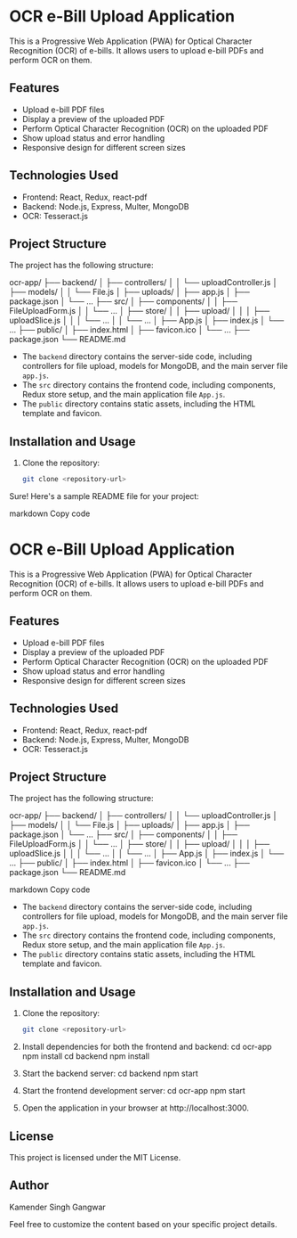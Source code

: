 # OCR e-Bill Upload Application

This is a Progressive Web Application (PWA) for Optical Character Recognition (OCR) of e-bills. It allows users to upload e-bill PDFs and perform OCR on them.

## Features

- Upload e-bill PDF files
- Display a preview of the uploaded PDF
- Perform Optical Character Recognition (OCR) on the uploaded PDF
- Show upload status and error handling
- Responsive design for different screen sizes

## Technologies Used

- Frontend: React, Redux, react-pdf
- Backend: Node.js, Express, Multer, MongoDB
- OCR: Tesseract.js

## Project Structure

The project has the following structure:

ocr-app/
├── backend/
│ ├── controllers/
│ │ └── uploadController.js
│ ├── models/
│ │ └── File.js
│ ├── uploads/
│ ├── app.js
│ ├── package.json
│ └── ...
├── src/
│ ├── components/
│ │ ├── FileUploadForm.js
│ │ └── ...
│ ├── store/
│ │ ├── upload/
│ │ │ ├── uploadSlice.js
│ │ │ └── ...
│ │ └── ...
│ ├── App.js
│ ├── index.js
│ └── ...
├── public/
│ ├── index.html
│ ├── favicon.ico
│ └── ...
├── package.json
└── README.md


- The `backend` directory contains the server-side code, including controllers for file upload, models for MongoDB, and the main server file `app.js`.
- The `src` directory contains the frontend code, including components, Redux store setup, and the main application file `App.js`.
- The `public` directory contains static assets, including the HTML template and favicon.

## Installation and Usage

1. Clone the repository:

   ```bash
   git clone <repository-url>

Sure! Here's a sample README file for your project:

markdown
Copy code
# OCR e-Bill Upload Application

This is a Progressive Web Application (PWA) for Optical Character Recognition (OCR) of e-bills. It allows users to upload e-bill PDFs and perform OCR on them.

## Features

- Upload e-bill PDF files
- Display a preview of the uploaded PDF
- Perform Optical Character Recognition (OCR) on the uploaded PDF
- Show upload status and error handling
- Responsive design for different screen sizes

## Technologies Used

- Frontend: React, Redux, react-pdf
- Backend: Node.js, Express, Multer, MongoDB
- OCR: Tesseract.js

## Project Structure

The project has the following structure:

ocr-app/
├── backend/
│ ├── controllers/
│ │ └── uploadController.js
│ ├── models/
│ │ └── File.js
│ ├── uploads/
│ ├── app.js
│ ├── package.json
│ └── ...
├── src/
│ ├── components/
│ │ ├── FileUploadForm.js
│ │ └── ...
│ ├── store/
│ │ ├── upload/
│ │ │ ├── uploadSlice.js
│ │ │ └── ...
│ │ └── ...
│ ├── App.js
│ ├── index.js
│ └── ...
├── public/
│ ├── index.html
│ ├── favicon.ico
│ └── ...
├── package.json
└── README.md

markdown
Copy code

- The `backend` directory contains the server-side code, including controllers for file upload, models for MongoDB, and the main server file `app.js`.
- The `src` directory contains the frontend code, including components, Redux store setup, and the main application file `App.js`.
- The `public` directory contains static assets, including the HTML template and favicon.

## Installation and Usage

1. Clone the repository:

   ```bash
   git clone <repository-url>
2. Install dependencies for both the frontend and backend:
cd ocr-app
npm install
cd backend
npm install
3. Start the backend server:
cd backend
npm start
4. Start the frontend development server:
cd ocr-app
npm start
5. Open the application in your browser at http://localhost:3000.

## License
This project is licensed under the MIT License.
## Author
Kamender Singh Gangwar

Feel free to customize the content based on your specific project details.
